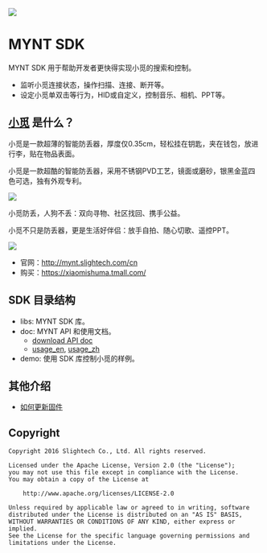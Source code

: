 
![](https://raw.githubusercontent.com/slightech/MYNT-SDK-Android/master/static/slide_mynt.png)

[MYNT]: https://mynt.slightech.com/

# MYNT SDK

MYNT SDK 用于帮助开发者更快得实现小觅的搜索和控制。

* 监听小觅连接状态，操作扫描、连接、断开等。
* 设定小觅单双击等行为，HID或自定义，控制音乐、相机、PPT等。

## [小觅][MYNT] 是什么？

小觅是一款超薄的智能防丢器，厚度仅0.35cm，轻松挂在钥匙，夹在钱包，放进行李，贴在物品表面。

小觅是一款超酷的智能防丢器，采用不锈钢PVD工艺，镜面或磨砂，银黑金蓝四色可选，独有外观专利。

![](https://raw.githubusercontent.com/slightech/MYNT-SDK-Android/master/static/colorful.png)

小觅防丢，人狗不丢：双向寻物、社区找回、携手公益。

小觅不只是防丢器，更是生活好伴侣：放手自拍、随心切歌、遥控PPT。

![](https://raw.githubusercontent.com/slightech/MYNT-SDK-Android/master/static/slide-ctr-photo.png)

- 官网：http://mynt.slightech.com/cn 
- 购买：https://xiaomishuma.tmall.com/

## SDK 目录结构

* libs: MYNT SDK 库。
* doc: MYNT API 和使用文档。
    - [download API doc](https://github.com/slightech/MYNT-SDK-Android/raw/master/doc/mynt-sdk-doc-1.1.2.zip)
    - [usage_en](https://github.com/slightech/MYNT-SDK-Android/blob/master/doc/usage_en.md), [usage_zh](https://github.com/slightech/MYNT-SDK-Android/blob/master/doc/usage_zh.md)
* demo: 使用 SDK 库控制小觅的样例。

## 其他介绍

* [如何更新固件](https://github.com/slightech/MYNT-SDK-Android/raw/master/doc/how_to_update_firmware_zh.md)

## Copyright

    Copyright 2016 Slightech Co., Ltd. All rights reserved.

    Licensed under the Apache License, Version 2.0 (the "License");
    you may not use this file except in compliance with the License.
    You may obtain a copy of the License at

        http://www.apache.org/licenses/LICENSE-2.0

    Unless required by applicable law or agreed to in writing, software
    distributed under the License is distributed on an "AS IS" BASIS,
    WITHOUT WARRANTIES OR CONDITIONS OF ANY KIND, either express or implied.
    See the License for the specific language governing permissions and
    limitations under the License.
